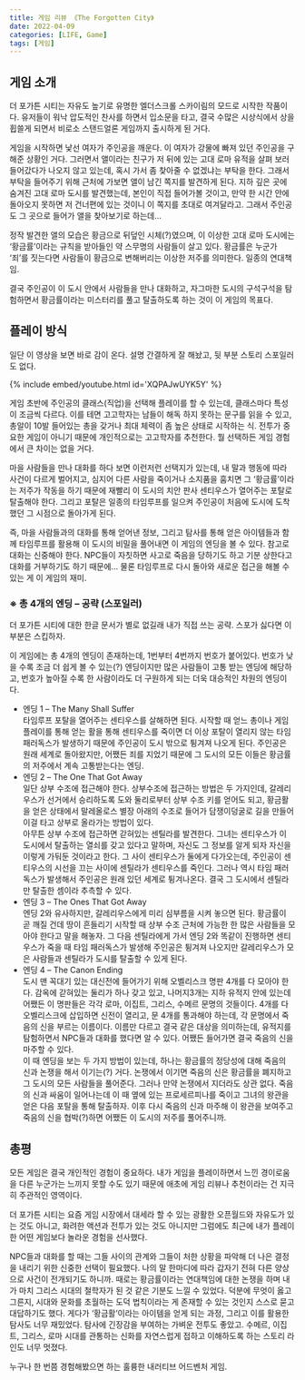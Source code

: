 ```yaml
---
title: 게임 리뷰 《The Forgotten City》
date: 2022-04-09
categories: [LIFE, Game]
tags: [게임]
---
```


## 게임 소개

더 포가튼 시티는 자유도 높기로 유명한 엘더스크롤 스카이림의 모드로 시작한 작품이다. 유저들이 워낙 압도적인 찬사를 하면서 입소문을 타고, 결국 수많은 시상식에서 상을 휩쓸게 되면서 비로소 스탠드얼론 게임까지 출시하게 된 거다.

게임을 시작하면 낯선 여자가 주인공을 깨운다. 이 여자가 강물에 빠져 있던 주인공을 구해준 상황인 거다. 그러면서 앨이라는 친구가 저 뒤에 있는 고대 로마 유적을 살펴 보러 들어갔다가 나오지 않고 있는데, 혹시 가서 좀 찾아줄 수 없겠냐는 부탁을 한다. 그래서 부탁을 들어주기 위해 근처에 가보면 앨이 남긴 쪽지를 발견하게 된다. 지하 깊은 곳에 숨겨진 고대 로마 도시를 발견했는데, 본인이 직접 들어가볼 것이고, 만약 한 시간 안에 돌아오지 못하면 저 건너편에 있는 것이니 이 쪽지를 초대로 여겨달라고. 그래서 주인공도 그 곳으로 들어가 앨을 찾아보기로 하는데…

정작 발견한 앨의 모습은 황금으로 뒤덮인 시체(?)였으며, 이 이상한 고대 로마 도시에는 ‘황금률’이라는 규칙을 받아들인 약 스무명의 사람들이 살고 있다. 황금률은 누군가 ‘죄’를 짓는다면 사람들이 황금으로 변해버리는 이상한 저주를 의미한다. 일종의 연대책임.

결국 주인공이 이 도시 안에서 사람들을 만나 대화하고, 자그마한 도시의 구석구석을 탐험하면서 황금률이라는 미스터리를 풀고 탈출하도록 하는 것이 이 게임의 목표다.

## 플레이 방식

일단 이 영상을 보면 바로 감이 온다. 설명 간결하게 잘 해놨고, 뒷 부분 스토리 스포일러도 없다.

{% include embed/youtube.html id='XQPAJwUYK5Y' %}

게임 초반에 주인공의 클래스(직업)을 선택해 플레이를 할 수 있는데, 클래스마다 특성이 조금씩 다르다. 이를 테면 고고학자는 남들이 해독 하지 못하는 문구를 읽을 수 있고, 총알이 10발 들어있는 총을 갖거나 최대 체력이 좀 높은 상태로 시작하는 식. 전투가 중요한 게임이 아니기 때문에 개인적으로는 고고학자를 추천한다. 뭘 선택하든 게임 경험에서 큰 차이는 없을 거다.

마을 사람들을 만나 대화를 하다 보면 이런저런 선택지가 있는데, 내 말과 행동에 따라 사건이 다르게 벌어지고, 심지어 다른 사람을 죽이거나 소지품을 훔치면 그 ‘황금률’이라는 저주가 작동을 하기 때문에 재빨리 이 도시의 치안 판사 센티우스가 열어주는 포탈로 탈출해야 한다. 그리고 포탈은 일종의 타임루프를 일으켜 주인공이 처음에 도시에 도착했던 그 시점으로 돌아가게 된다.

즉, 마을 사람들과의 대화를 통해 얻어낸 정보, 그리고 탐사를 통해 얻은 아이템들과 함께 타임루프를 활용해 이 도시의 비밀을 풀어내면 이 게임의 엔딩을 볼 수 있다. 참고로 대화는 신중해야 한다. NPC들이 자칫하면 사고로 죽음을 당하기도 하고 기분 상한다고 대화를 거부하기도 하기 때문에… 물론 타임루프로 다시 돌아와 새로운 접근을 해볼 수 있는 게 이 게임의 재미.

### ※ 총 4개의 엔딩 – 공략 (스포일러)

더 포가튼 시티에 대한 한글 문서가 별로 없길래 내가 직접 쓰는 공략. 스포가 싫다면 이 부분은 스킵하자.

이 게임에는 총 4개의 엔딩이 존재하는데, 1번부터 4번까지 번호가 붙어있다. 번호가 낮을 수록 조금 더 쉽게 볼 수 있는(?) 엔딩이지만 많은 사람들이 고통 받는 엔딩에 해당하고, 번호가 높아질 수록 한 사람이라도 더 구원하게 되는 더욱 대승적인 차원의 엔딩이다.

- 엔딩 1 – The Many Shall Suffer  
    타임루프 포탈을 열어주는 센티우스를 살해하면 된다. 시작할 때 얻느 총이나 게임 플레이를 통해 얻는 활을 통해 센티우스를 죽이면 더 이상 포탈이 열리지 않는 타임 패러독스가 발생하기 때문에 주인공이 도시 밖으로 튕겨져 나오게 된다. 주인공은 원래 세계로 돌아왔지만, 어쨌든 죄를 지었기 때문에 그 도시의 모든 이들은 황금률의 저주에서 계속 고통받는다는 엔딩.
- 엔딩 2 – The One That Got Away  
    일단 상부 수조에 접근해야 한다. 상부수조에 접근하는 방법은 두 가지인데, 갈레리우스가 선거에서 승리하도록 도와 둘리로부터 상부 수조 키를 얻어도 되고, 황금활을 얻은 상태에서 말레올로스 별장 아래의 수조로 들어가 담쟁이덩굴로 길을 만들어 이걸 타고 상부로 올라가는 방법이 있다.  
    아무튼 상부 수조에 접근하면 갇혀있는 센틸라를 발견한다. 그녀는 센티우스가 이 도시에서 탈출하는 열쇠를 갖고 있다고 말하며, 자신도 그 정보를 알게 되자 자신을 이렇게 가둬둔 것이라고 한다. 그 사이 센티우스가 둘에게 다가오는데, 주인공이 센티우스의 시선을 끄는 사이에 센틸라가 센티우스를 죽인다. 그러나 역시 타임 패러독스가 발생해서 주인공은 원래 있던 세계로 튕겨나온다. 결국 그 도시에서 센틸라만 탈출한 셈이라 추측할 수 있다.
- 엔딩 3 – The Ones That Got Away  
    엔딩 2와 유사하지만, 갈레리우스에게 미리 심부름을 시켜 놓으면 된다. 황금률이 ​​곧 깨질 건데 땅이 흔들리기 시작할 때 상부 수조 근처에 가능한 한 많은 사람들을 모아야 한다고 말을 해놓자. 그 다음 센틸라에게 가서 엔딩 2와 똑같이 진행하면 센티우스가 죽을 때 타임 패러독스가 발생해 주인공은 튕겨져 나오지만 갈레리우스가 모은 사람들과 센틸라가 도시를 탈출할 수 있게 된다.
- 엔딩 4 – The Canon Ending  
    도시 맨 꼭대기 있는 대신전에 들어가기 위해 오벨리스크 명판 4개를 다 모아야 한다. 감옥에 갇혀있는 둘리가 하나 갖고 있고, 나머지3개는 지하 유적지 안에 있는데 어쨌든 이 명판들은 각각 로마, 이집트, 그리스, 수메르 문명의 것들이다. 4개를 다 오벨리스크에 삽입하면 신전이 열리고, 문 4개를 통과해야 하는데, 각 문명에서 죽음의 신을 부르는 이름이다. 이름만 다르고 결국 같은 대상을 의미하는데, 유적지를 탐험하면서 NPC들과 대화를 했다면 알 수 있다. 어쨌든 들어가면 결국 죽음의 신을 마주할 수 있다.  
    이 때 엔딩을 보는 두 가지 방법이 있는데, 하나는 황금률의 정당성에 대해 죽음의 신과 논쟁을 해서 이기는(?) 거다. 논쟁에서 이기면 죽음의 신은 황금률을 폐지하고 그 도시의 모든 사람들을 풀어준다. 그러나 만약 논쟁에서 지더라도 상관 없다. 죽음의 신과 싸움이 일어나는데 이 때 옆에 있는 프로세르피나를 죽이고 그녀의 왕관을 얻은 다음 포탈을 통해 탈출하자. 이후 다시 죽음의 신과 마주해 이 왕관을 보여주고 죽음의 신을 협박(?)하면 어쨌든 이 도시의 저주를 풀어주니까.

## 총평

모든 게임은 결국 개인적인 경험이 중요하다. 내가 게임을 플레이하면서 느낀 경이로움을 다른 누군가는 느끼지 못할 수도 있기 때문에 애초에 게임 리뷰나 추천이라는 건 지극히 주관적인 영역이다.

더 포가튼 시티는 요즘 게임 시장에서 대세라 할 수 있는 광활한 오픈월드와 자유도가 있는 것도 아니고, 화려한 액션과 전투가 있는 것도 아니지만 그럼에도 최근에 내가 플레이한 어떤 게임보다 놀라운 경험을 선사했다.

NPC들과 대화를 할 때는 그들 사이의 관계와 그들이 처한 상황을 파악해 더 나은 결정을 내리기 위한 신중한 선택이 필요했다. 나의 말 한마디에 따라 갑자기 전혀 다른 양상으로 사건이 전개되기도 하니까. 때로는 황금률이라는 연대책임에 대한 논쟁을 하며 내가 마치 그리스 시대의 철학자가 된 것 같은 기분도 느낄 수 있었다. 덕분에 무엇이 옳고 그른지, 시대와 문화를 초월하는 도덕 법칙이라는 게 존재할 수 있는 것인지 스스로 묻고 대답하기도 했다. 게다가 ‘황금활’이라는 아이템을 얻게 되는 과정, 그리고 이를 활용한 탐사도 너무 재밌었다. 탐사에 긴장감을 부여하는 가벼운 전투도 좋았고. 수메르, 이집트, 그리스, 로마 시대를 관통하는 신화를 자연스럽게 접하고 이해하도록 하는 스토리 라인도 너무 멋졌다.

누구나 한 번쯤 경험해봤으면 하는 훌륭한 내러티브 어드벤처 게임.